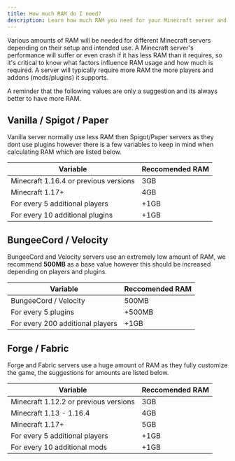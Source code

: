 ```yaml
---
title: How much RAM do I need?
description: Learn how much RAM you need for your Minecraft server and which plan is right for you.
---
```

Various amounts of RAM will be needed for different Minecraft servers depending on their setup and intended use. A Minecraft server's performance will suffer or even crash if it has less RAM than it requires, so it's critical to know what factors influence RAM usage and how much is required. A server will typically require more RAM the more players and addons (mods/plugins) it supports.

A reminder that the following values are only a suggestion and its always better to have more RAM.

## Vanilla / Spigot / Paper
Vanilla server normally use less RAM then Spigot/Paper servers as they dont use plugins however there is a few variables to keep in mind when calculating RAM which are listed below.

| Variable | Reccomended RAM |
|----------|-----------------|
|Minecraft 1.16.4 or previous versions|3GB|
|Minecraft 1.17+|4GB|
|For every 5 additional players|+1GB|
|For every 10 additional plugins|+1GB|

## BungeeCord / Velocity
BungeeCord and Velocity servers use an extremely low amount of RAM, we recommend **500MB** as a base value however this should be increased depending on players and plugins.

| Variable | Reccomended RAM |
|----------|-----------------|
|BungeeCord / Velocity|500MB|
|For every 5 plugins|+500MB|
|For every 200 additional players|+1GB|

## Forge / Fabric
Forge and Fabric servers use a huge amount of RAM as they fully customize the game, the suggestions for amounts are listed below.

| Variable | Reccomended RAM |
|----------|-----------------|
|Minecraft 1.12.2 or previous versions|3GB|
|Minecraft 1.13 - 1.16.4|4GB|
|Minecraft 1.17+|5GB|
|For every 5 additional players|+1GB|
|For every 10 additional mods|+1GB|
